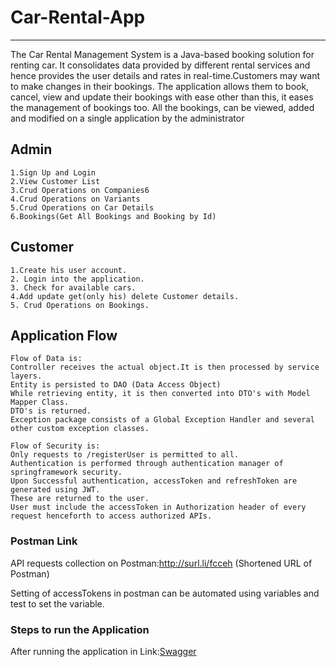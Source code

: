 # Car-Rental-App
<hr>
The Car Rental Management System is a Java-based booking solution for renting car. It consolidates data provided by different rental services and hence provides the user details and rates in real-time.Customers may want to make changes in their bookings. The application allows them to book, cancel, view and update their bookings with ease other than this, it eases the management of bookings too. All the bookings,  can be viewed, added and modified on a single application by the administrator

## Admin
```
1.Sign Up and Login
2.View Customer List
3.Crud Operations on Companies6
4.Crud Operations on Variants
5.Crud Operations on Car Details
6.Bookings(Get All Bookings and Booking by Id)
```
## Customer
```
1.Create his user account.
2. Login into the application.
3. Check for available cars.
4.Add update get(only his) delete Customer details.
5. Crud Operations on Bookings.
```
## Application Flow
```
Flow of Data is:
Controller receives the actual object.It is then processed by service layers.
Entity is persisted to DAO (Data Access Object)
While retrieving entity, it is then converted into DTO's with Model Mapper Class.
DTO's is returned.
Exception package consists of a Global Exception Handler and several other custom exception classes.
```
```
Flow of Security is:
Only requests to /registerUser is permitted to all.
Authentication is performed through authentication manager of springframework security.
Upon Successful authentication, accessToken and refreshToken are generated using JWT.
These are returned to the user.
User must include the accessToken in Authorization header of every request henceforth to access authorized APIs.
```
### Postman Link
API requests collection on Postman:http://surl.li/fcceh (Shortened URL of Postman)

Setting of accessTokens in postman can be automated using variables and test to set the variable.

### Steps to run the Application
After running the application in 
 Link:[Swagger](http://localhost:8080/swagger-ui.html#/)

